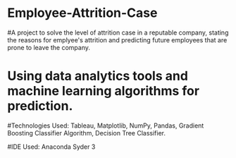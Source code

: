 # Employee-Attrition-Case

#A project to solve the level of attrition case in a reputable company, stating the reasons for emplyee's attrition and predicting future employees that are prone to leave the company.

# Using data analytics tools and machine learning algorithms for prediction.

#Technologies Used: Tableau, Matplotlib, NumPy, Pandas, Gradient Boosting Classifier Algorithm, Decision Tree Classifier.

#IDE Used: Anaconda Syder 3
